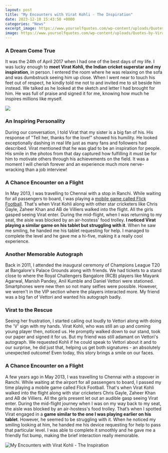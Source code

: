 ```yaml
---
layout: post
title: "My Encounters with Virat Kohli - The Inspiration"
date: 2023-12-10 15:43:50 +0000
categories: "News"
excerpt_image: https://www.yourselfquotes.com/wp-content/uploads/Quotes-by-Virat-Kohli.jpg
image: https://www.yourselfquotes.com/wp-content/uploads/Quotes-by-Virat-Kohli.jpg
---
```


### A Dream Come True
It was the 24th of April 2017 when I had one of the best days of my life. I was lucky enough to **meet Virat Kohli, the Indian cricket superstar and my inspiration**, in person. I entered the room where he was relaxing on the sofa and was dumbstruck seeing him up close. When I went near to touch his feet out of respect, he kindly told me not to and invited me to sit beside him instead. We talked as he looked at the sketch and letter I had brought for him. He was full of praise and signed it for me, knowing how much he inspires millions like myself. 

![](https://i2.wp.com/winnersstory.com/wp-content/uploads/2020/05/Virat-Kohli-Inspirational-Quotes.jpg?resize=629%2C527&amp;ssl=1)
### An Inspiring Personality
During our conversation, I told Virat that my sister is a big fan of his. His response of "Tell her, thanks for the love!" showed his humility. He looked exceptionally dashing in real life just as many fans and followers had described. Virat mentioned that he was glad to be an inspiration for people. His smile in the photos from that day captured how fulfilling it must be for him to motivate others through his achievements on the field. It was a moment I will cherish forever and an experience much more nerve-wracking than a job interview!
### A Chance Encounter on a Flight
In May 2013, I was travelling to Chennai with a stop in Ranchi. While waiting for all passengers to board, I was playing a [mobile game called Flick Football](https://store.fi.io.vn/work-hard-so-my-rat-terrier-live-a-better-dog-lover-2). That's when Virat Kohli along with other star cricketers like Chris Gayle, Zaheer Khan and AB de Villiers walked into the flight. All the girls gasped seeing Virat enter. During the mid-flight, when I was returning to my seat, the aisle was blocked by an air-hostess' food trolley. **I noticed Virat playing a similar game on his tablet but struggling with it**. When he saw me smiling, he handed me his tablet requesting for help. I managed to complete the level and he gave me a hi-five, making it a really cool experience.
### Another Memorable Autograph
Back in 2011, I attended the inaugural ceremony of Champions League T20 at Bangalore's Palace Grounds along with friends. We had tickets to a stand close to where the Royal Challengers Bangalore (RCB) players like Mayank Agarwal, Manish Pandey, Anil Kumble and Daniel Vettori were stationed. Smartphones were new then so not many selfies were possible. However, we weren't in the VIP section where the players interacted more. My friend was a big fan of Vettori and wanted his autograph badly. 
### Virat to the Rescue 
Seeing her frustration, I started calling out loudly to Vettori along with doing the 'V' sign with my hands. Virat Kohli, who was still an up and coming young player then, noticed us. He promptly walked down to our stand, took our paper and signed it for us. But my friend was still adamant on Vettori's autograph. We requested Kohli if he could speak to Vettori about it and to our surprise, he did just that, helping us get both signatures - an absolutely unexpected outcome! Even today, this story brings a smile on our faces.
### A Chance Encounter on a Flight
A few years ago in May 2013, I was travelling to Chennai with a stopover in Ranchi. While waiting at the airport for all passengers to board, I passed my time playing a mobile game called Flick Football. That's when Virat Kohli walked into the flight along with star cricketers Chris Gayle, Zaheer Khan and AB de Villiers. All the girls present let out an audible gasp seeing Virat enter. 
During the mid-flight journey when I was on my way back to my seat, the aisle was blocked by an air-hostess's food trolley. That’s when I spotted Virat engaged in a **game similar to the one I was playing earlier on his tablet**. However, he seemed to be struggling with it. When he noticed my smiling looking at him, he handed me his device requesting for help to pass that particular level. I was able to complete it smoothly and he gave me a friendly fist bump, making the brief interaction really memorable.

![My Encounters with Virat Kohli - The Inspiration](https://www.yourselfquotes.com/wp-content/uploads/Quotes-by-Virat-Kohli.jpg)